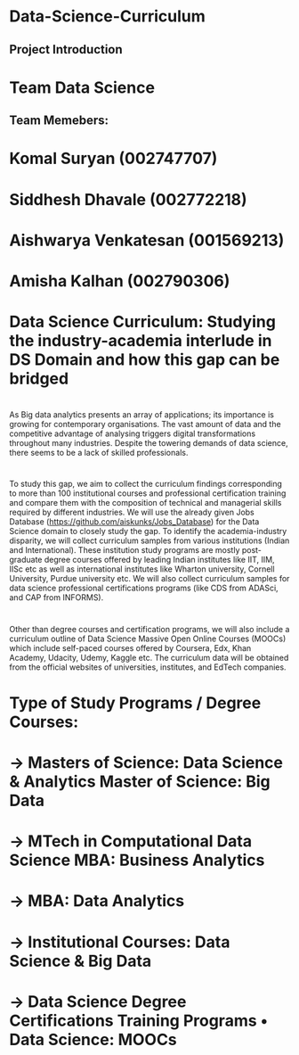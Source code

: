 # Data-Science-Curriculum
## Project Introduction 
# Team Data Science
## Team Memebers:
# Komal Suryan (002747707)	
# Siddhesh Dhavale	 (002772218)	
# Aishwarya Venkatesan (001569213)	
# Amisha Kalhan (002790306)
# Data Science Curriculum: Studying the industry-academia interlude in DS Domain and how this gap can be bridged	
#
As Big data analytics presents an array of applications; its importance is growing for contemporary organisations. The vast amount of data and the competitive advantage of analysing triggers digital transformations throughout many industries. Despite the towering demands of data science, there seems to be a lack of skilled professionals. 
#
To study this gap, we aim to collect the curriculum findings corresponding to more than 100 institutional courses and professional certification training and compare them with the composition of technical and managerial skills required by different industries. We will use the already given Jobs Database (https://github.com/aiskunks/Jobs_Database) for the Data Science domain to closely study the gap. 
To identify the academia-industry disparity, we will collect curriculum samples from various institutions (Indian and International). These institution study programs are mostly post-graduate degree courses offered by leading Indian institutes like IIT, IIM, IISc etc as well as international institutes like Wharton university, Cornell University, Purdue university etc. We will also collect curriculum samples for data science professional certifications programs (like CDS from ADASci, and CAP from INFORMS). 
#
Other than degree courses and certification programs, we will also include a curriculum outline of Data Science Massive Open Online Courses (MOOCs) which include self-paced courses offered by Coursera, Edx, Khan Academy, Udacity, Udemy, Kaggle etc. The curriculum data will be obtained from the official websites of universities, institutes, and EdTech companies. 


# Type of Study Programs / Degree Courses: 
# -> Masters of Science: Data Science & Analytics Master of Science: Big Data 
# -> MTech in Computational Data Science MBA: Business Analytics
# -> MBA: Data Analytics
# -> Institutional Courses: Data Science & Big Data 
# -> Data Science Degree Certifications Training Programs • Data Science: MOOCs 
